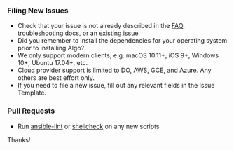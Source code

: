 ### Filing New Issues

* Check that your issue is not already described in the [FAQ](docs/faq.md), [troubleshooting](docs/troubleshooting.md) docs, or an [existing issue](https://github.com/trailofbits/algo/issues)
* Did you remember to install the dependencies for your operating system prior to installing Algo?
* We only support modern clients, e.g. macOS 10.11+, iOS 9+, Windows 10+, Ubuntu 17.04+, etc.
* Cloud provider support is limited to DO, AWS, GCE, and Azure. Any others are best effort only.
* If you need to file a new issue, fill out any relevant fields in the Issue Template.

### Pull Requests

* Run [ansible-lint](https://github.com/willthames/ansible-lint) or [shellcheck](https://github.com/koalaman/shellcheck) on any new scripts

Thanks!
